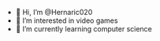 - 👋 Hi, I’m @Hernaric020
- 👀 I’m interested in video games
- 🌱 I’m currently learning computer science

<!---
Hernaric020/Hernaric020 is a ✨ special ✨ repository because its `README.md` (this file) appears on your GitHub profile.
You can click the Preview link to take a look at your changes.
--->
